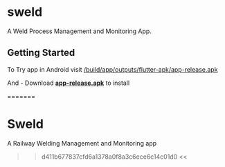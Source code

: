 # sweld

A Weld Process Management and Monitoring App.

## Getting Started

To Try app in Android 
visit [/build/app/outputs/flutter-apk/app-release.apk](/build/app/outputs/flutter-apk/)

And - Download [**app-release.apk**](/build/app/outputs/flutter-apk/app-release.apk) to install


=======
# Sweld
A Railway Welding Management and Monitoring app
>> d411b677837cfd6a1378a0f8a3c6ece6c14c01d0 <<
